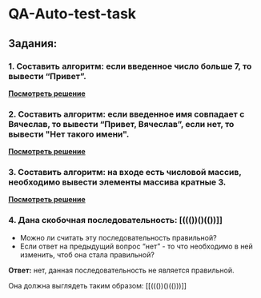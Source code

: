 # QA-Auto-test-task

## Задания: 

### 1. Составить алгоритм: если введенное число больше 7, то вывести “Привет”.

**[Посмотреть решение](https://github.com/MeritRa/Melnikova-Java/blob/a06b8697333c68ee757884443ce4b2397e588c87/src/main/java/Task_1.java)**

### 2. Составить алгоритм: если введенное имя совпадает с Вячеслав, то вывести “Привет, Вячеслав”, если нет, то вывести "Нет такого имени".

**[Посмотреть решение](https://github.com/MeritRa/Melnikova-Java/blob/a06b8697333c68ee757884443ce4b2397e588c87/src/main/java/Task_2.java)**

### 3. Составить алгоритм: на входе есть числовой массив, необходимо вывести элементы массива кратные 3.

**[Посмотреть решение](https://github.com/MeritRa/Melnikova-Java/blob/a06b8697333c68ee757884443ce4b2397e588c87/src/main/java/Task_3.java)**

### 4. Дана скобочная последовательность: [((())()(())]]
- Можно ли считать эту последовательность правильной?
- Если ответ на предыдущий вопрос “нет” - то что необходимо в ней изменить, чтоб она стала правильной?

**Ответ:** нет, данная последовательность не является правильной. 

Она должна выглядеть таким образом: [[((())()(()))]]
